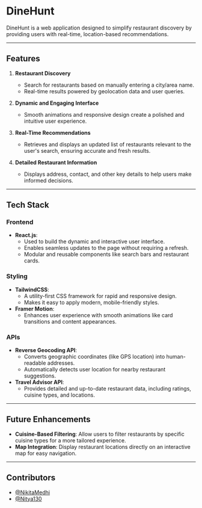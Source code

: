 # DineHunt

DineHunt is a web application designed to simplify restaurant discovery by providing users with real-time, location-based recommendations.

---

## Features

1. **Restaurant Discovery**  
   - Search for restaurants based on manually entering a city/area name.  
   - Real-time results powered by geolocation data and user queries.  

2. **Dynamic and Engaging Interface**  
   - Smooth animations and responsive design create a polished and intuitive user experience.  

3. **Real-Time Recommendations**  
   - Retrieves and displays an updated list of restaurants relevant to the user's search, ensuring accurate and fresh results.  

4. **Detailed Restaurant Information**  
   - Displays address, contact, and other key details to help users make informed decisions.  

---

## Tech Stack

### **Frontend**
- **React.js**:  
  - Used to build the dynamic and interactive user interface.  
  - Enables seamless updates to the page without requiring a refresh.  
  - Modular and reusable components like search bars and restaurant cards.  

### **Styling**
- **TailwindCSS**:  
  - A utility-first CSS framework for rapid and responsive design.  
  - Makes it easy to apply modern, mobile-friendly styles.  
- **Framer Motion**:  
  - Enhances user experience with smooth animations like card transitions and content appearances.  

### **APIs**
- **Reverse Geocoding API**:  
  - Converts geographic coordinates (like GPS location) into human-readable addresses.  
  - Automatically detects user location for nearby restaurant suggestions.  
- **Travel Advisor API**:  
  - Provides detailed and up-to-date restaurant data, including ratings, cuisine types, and locations.  

---

## Future Enhancements 
- **Cuisine-Based Filtering**: Allow users to filter restaurants by specific cuisine types for a more tailored experience.  
- **Map Integration**: Display restaurant locations directly on an interactive map for easy navigation.

---

## Contributors
- [@NikitaMedhi](https://github.com/NikitaMedhi)
- [@Nitya130](https://github.com/Nitya130)
